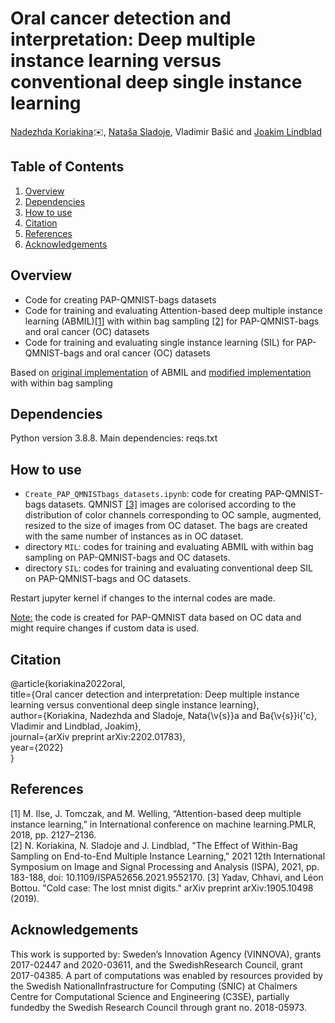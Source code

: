 # Oral cancer detection and interpretation: Deep multiple instance learning versus conventional deep single instance learning
<a href="mailto:nadezhda.koriakina@it.uu.se">Nadezhda Koriakina</a>:envelope:, <a href="mailto:natasa.sladoje@it.uu.se">Nataša Sladoje</a>, Vladimir Bašić and <a href="mailto:joakim.lindblad@it.uu.se">Joakim Lindblad</a>

## Table of Contents
1. [Overview](#overview)
2. [Dependencies](#dependencies)
3. [How to use](#how-to-use)
4. [Citation](#citation)
5. [References](#references)
6. [Acknowledgements](#acknowledgements)

## Overview
- Code for creating PAP-QMNIST-bags datasets
- Code for training and evaluating Attention-based deep multiple instance learning (ABMIL)[[1]](#1) with within bag sampling [[2]](#2) for PAP-QMNIST-bags and oral cancer (OC) datasets
- Code for training and evaluating single instance learning (SIL) for PAP-QMNIST-bags and oral cancer (OC) datasets

Based on [original implementation](https://github.com/AMLab-Amsterdam/AttentionDeepMIL) of ABMIL and [modified implementation](https://github.com/MIDA-group/SampledABMIL) with within bag sampling

## Dependencies
Python version 3.8.8. Main dependencies: reqs.txt

## How to use
- `Create_PAP_QMNISTbags_datasets.ipynb`: code for creating PAP-QMNIST-bags datasets. QMNIST [[3]](#3) images are colorised according to the distribution of color channels corresponding to OC sample, augmented, resized to the size of images from OC dataset. The bags are created with the same number of instances as in OC dataset.
- directory `MIL`: codes for training and evaluating ABMIL with within bag sampling on PAP-QMNIST-bags and OC datasets.
- directory `SIL`: codes for training and evaluating conventional deep SIL on PAP-QMNIST-bags and OC datasets.

Restart jupyter kernel if changes to the internal codes are made.

<ins>Note:</ins> the code is created for PAP-QMNIST data based on OC data and might require changes if custom data is used.

## Citation
@article{koriakina2022oral,<br />
  title={Oral cancer detection and interpretation: Deep multiple instance learning versus conventional deep single instance learning},<br />
  author={Koriakina, Nadezhda and Sladoje, Nata{\v{s}}a and Ba{\v{s}}i{\'c}, Vladimir and Lindblad, Joakim},<br />
  journal={arXiv preprint arXiv:2202.01783},<br />
  year={2022}<br />
}

## References
<a id="1">[1]</a> 
M.  Ilse,  J.  Tomczak,  and  M.  Welling,  “Attention-based  deep  multiple instance learning,”  in International conference on machine learning.PMLR, 2018, pp. 2127–2136.<br />
<a id="2">[2]</a> 
N. Koriakina, N. Sladoje and J. Lindblad, "The Effect of Within-Bag Sampling on End-to-End Multiple Instance Learning," 2021 12th International Symposium on Image and Signal Processing and Analysis (ISPA), 2021, pp. 183-188, doi: 10.1109/ISPA52656.2021.9552170.
<a id="1">[3]</a> 
Yadav, Chhavi, and Léon Bottou. "Cold case: The lost mnist digits." arXiv preprint arXiv:1905.10498 (2019).<br />

## Acknowledgements
This work is supported by: Sweden’s Innovation Agency (VINNOVA), grants 2017-02447 and 2020-03611, and the SwedishResearch Council, grant 2017-04385. A part of computations was enabled by resources provided by the Swedish NationalInfrastructure for Computing (SNIC) at Chalmers Centre for Computational Science and Engineering (C3SE), partially fundedby the Swedish Research Council through grant no. 2018-05973.



 
